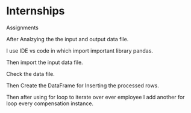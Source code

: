 # Internships
Assignments


After Analzying the the input and output data file.


I use IDE vs code in which import important library pandas.


Then import the input data file.

Check the data file.

Then Create the DataFrame for Inserting the processed rows.

Then after using for loop to iterate over ever employee I add another for loop every  compensation instance.



